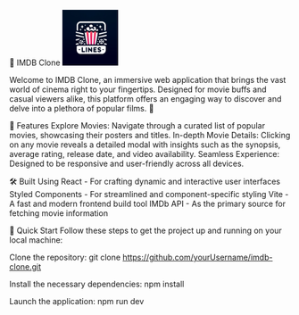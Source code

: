 🎥 IMDB Clone
<img src="12c05375-aea6-4a99-878f-8ab7b59b5707.png" alt="IMDB-Logo-Lines" width="100" height="100"/>


Welcome to IMDB Clone, an immersive web application that brings the vast world of cinema right to your fingertips. Designed for movie buffs and casual viewers alike, this platform offers an engaging way to discover and delve into a plethora of popular films. 🍿

🌟 Features
Explore Movies: Navigate through a curated list of popular movies, showcasing their posters and titles.
In-depth Movie Details: Clicking on any movie reveals a detailed modal with insights such as the synopsis, average rating, release date, and video availability.
Seamless Experience: Designed to be responsive and user-friendly across all devices.

🛠️ Built Using
React - For crafting dynamic and interactive user interfaces
Styled Components - For streamlined and component-specific styling
Vite - A fast and modern frontend build tool
IMDb API - As the primary source for fetching movie information

🚀 Quick Start
Follow these steps to get the project up and running on your local machine:

Clone the repository:
git clone https://github.com/yourUsername/imdb-clone.git

Install the necessary dependencies:
npm install

Launch the application:
npm run dev
